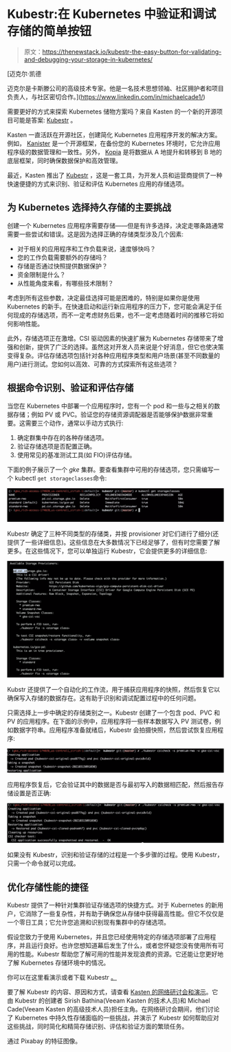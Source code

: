 # Kubestr:在 Kubernetes 中验证和调试存储的简单按钮

> 原文：<https://thenewstack.io/kubestr-the-easy-button-for-validating-and-debugging-your-storage-in-kubernetes/>

[](https://www.linkedin.com/in/michaelcade1/)

 [迈克尔·凯德

迈克尔是卡斯滕公司的高级技术专家。他是一名技术思想领袖、社区拥护者和项目负责人，与社区密切合作。](https://www.linkedin.com/in/michaelcade1/) [](https://www.linkedin.com/in/michaelcade1/)

需要更好的方式来探索 Kubernetes 储物方案吗？来自 Kasten 的一个新的开源项目可能是答案: [Kubestr](https://kubestr.io) 。

Kasten 一直活跃在开源社区，创建简化 Kubernetes 应用程序开发的解决方案。例如， [Kanister](https://kanister.io) 是一个开源框架，在备份您的 Kubernetes 环境时，它允许应用程序级的数据管理和一致性。另外， [Kopia](https://kopia.io) 是将数据从 A 地提升和转移到 B 地的底层框架，同时确保数据保护和高效管理。

最近，Kasten 推出了 [Kubestr](https://kubestr.io) ，这是一套工具，为开发人员和运营商提供了一种快速便捷的方式来识别、验证和评估 Kubernetes 应用的存储选项。

## 为 Kubernetes 选择持久存储的主要挑战

创建一个 Kubernetes 应用程序需要存储——但是有许多选择，决定走哪条路通常需要一些尝试和错误。这是因为选择正确的存储类型涉及几个因素:

*   对于相关的应用程序和工作负载来说，速度够快吗？
*   您的工作负载需要额外的存储吗？
*   存储是否通过快照提供数据保护？
*   资金限制是什么？
*   从性能角度来看，有哪些技术限制？

考虑到所有这些参数，决定最佳选择可能是困难的，特别是如果你是使用 Kubernetes 的新手。在快速启动和运行新应用程序的压力下，您可能会满足于任何现成的存储选项，而不一定考虑财务后果，也不一定考虑随着时间的推移它将如何影响性能。

此外，存储选项正在激增。CSI 驱动因素的快速扩展为 Kubernetes 存储带来了增强和创新，提供了广泛的选择。虽然这对开发人员来说是个好消息，但它也使决策变得复杂。评估存储选项包括针对各种应用程序类型和用户场景(甚至不同数量的用户)进行测试。您如何以高效、可靠的方式探索所有这些选项？

## 根据命令识别、验证和评估存储

当您在 Kubernetes 中部署一个应用程序时，您有一个 pod 和一些与之相关的数据存储；例如 PV 或 PVC。验证您的存储资源调配器是否能够保护数据非常重要。这需要三个动作，通常以手动方式执行:

1.  确定群集中存在的各种存储选项。
2.  验证存储选项是否配置正确。
3.  使用常见的基准测试工具(如 FIO)评估存储。

下面的例子展示了一个 *gke* 集群。要查看集群中可用的存储选项，您只需编写一个 kubectl `get storageclasses`命令:

[![](img/eeb0e866a231244d4a5c28dfda88bebc.png)](https://cdn.thenewstack.io/media/2021/04/463aec6e-image1.png)

Kubestr 确定了三种不同类型的存储类，并按 provisioner 对它们进行了细分(还提供了一些详细信息)。这些信息在大多数情况下已经足够了，但有时您需要了解更多。在这些情况下，您可以单独运行 Kubestr，它会提供更多的详细信息:

[![](img/042641ad70b9192ba0965df9fb35ff46.png)](https://cdn.thenewstack.io/media/2021/04/15d34709-image2.png)

Kubstr 还提供了一个自动化的工作流，用于捕获应用程序的快照，然后恢复它以确保写入存储的数据存在。这有助于识别和调试配置过程中的任何问题。

只需选择上一步中确定的存储类别之一。Kubestr 创建了一个包含 pod、PVC 和 PV 的应用程序。在下面的示例中，应用程序将一些样本数据写入 PV 测试卷，例如数据字符串。应用程序准备就绪后，Kubestr 会拍摄快照，然后尝试恢复应用程序:

[![](img/1a589ac8cfbc6588f4f668ff9322f4d6.png)](https://cdn.thenewstack.io/media/2021/04/96002af6-image5.png)

应用程序恢复后，它会验证其中的数据是否与最初写入的数据相匹配，然后报告存储设置是否正确:

[![](img/de04e7f4729874d4b767708649828cde.png)](https://cdn.thenewstack.io/media/2021/04/e4878a6c-image3.png)

如果没有 Kubestr，识别和验证存储的过程是一个多步骤的过程。使用 Kubestr，只需一个命令就可以完成。

## 优化存储性能的捷径

Kubestr 提供了一种针对集群验证存储选项的快捷方式。对于 Kubernetes 的新用户，它消除了一些复杂性，并有助于确保您从存储中获得最高性能。但它不仅仅是一个零日工具；它允许您追溯和识别现有集群中的存储选项。

假设您致力于使用 Kubernetes，并且您已经使用特定的存储选项部署了应用程序，并且运行良好。也许您想知道幕后发生了什么，或者您怀疑您没有使用所有可用的性能。Kubestr 帮助您了解可用的性能并发现浪费的资源。它还能让您更好地了解 Kubernetes 存储环境中的情况。

你可以在这里看演示或者下载 Kubestr [。](https://kubestr.io)

要了解 Kubestr 的内容、原因和方式，请查看 [Kasten 的网络研讨会和演示](https://youtu.be/Ti9zKceGhZk)。它由 Kubestr 的创建者 Sirish Bathina(Veeam Kasten 的技术人员)和 Michael Cade(Veeam Kasten 的高级技术人员)担任主角。在网络研讨会期间，他们讨论了 Kubernetes 中持久性存储面临的一些挑战，并演示了 Kubestr 如何帮助应对这些挑战，同时简化和精简存储识别、评估和验证方面的繁琐任务。

通过 Pixabay 的特征图像。

<svg xmlns:xlink="http://www.w3.org/1999/xlink" viewBox="0 0 68 31" version="1.1"><title>Group</title> <desc>Created with Sketch.</desc></svg>